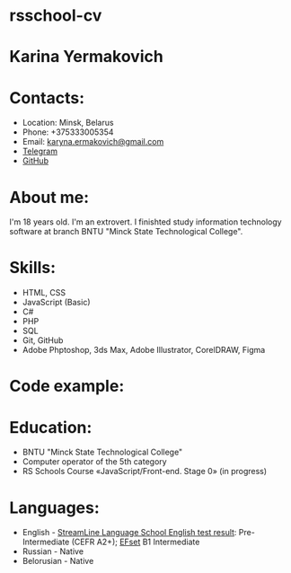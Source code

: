 # rsschool-cv
# Karina Yermakovich

# Contacts:
+ Location: Minsk, Belarus
+ Phone: +375333005354
+ Email: karyna.ermakovich@gmail.com
+ [Telegram](https://t.me/karynayerm)
+ [GitHub](https://github.com/Karynayerm)
# About me:
I'm 18 years old. I'm an extrovert. I finishted study information technology software at branch BNTU "Minck State Technological College".
# Skills:
+ HTML, CSS
+ JavaScript (Basic)
+ C#
+ PHP
+ SQL
+ Git, GitHub
+ Adobe Phptoshop, 3ds Max, Adobe Illustrator, CorelDRAW, Figma
# Code example:

# Education:
+ BNTU "Minck State Technological College"
+ Сomputer operator of the 5th category
+ RS Schools Course «JavaScript/Front-end. Stage 0» (in progress)
# Languages:
* English - [StreamLine Language School English test result](https://test.str.by): Pre-Intermediate (CEFR A2+); [EFset](www.efset.org) B1 Intermediate  
* Russian - Native
* Belorusian - Native
